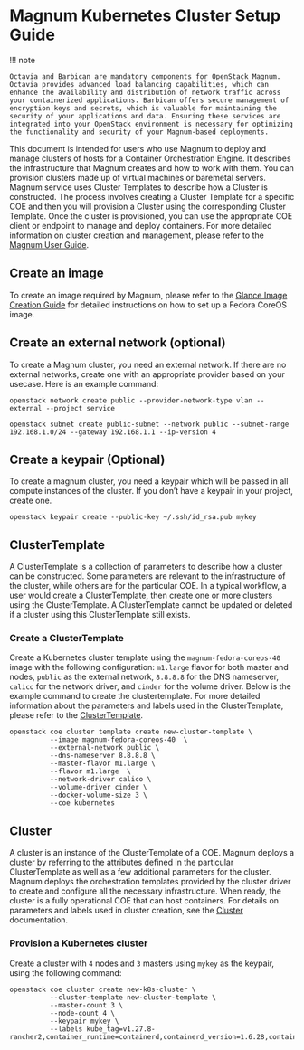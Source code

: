 # Magnum Kubernetes Cluster Setup Guide

!!! note

    Octavia and Barbican are mandatory components for OpenStack Magnum. Octavia provides advanced load balancing capabilities, which can enhance the availability and distribution of network traffic across your containerized applications. Barbican offers secure management of encryption keys and secrets, which is valuable for maintaining the security of your applications and data. Ensuring these services are integrated into your OpenStack environment is necessary for optimizing the functionality and security of your Magnum-based deployments.

This document is intended for users who use Magnum to deploy and manage clusters of hosts for a Container Orchestration Engine. It describes the infrastructure that Magnum creates and how to work with them. You can provision clusters made up of virtual machines or baremetal servers. Magnum service uses Cluster Templates to describe how a Cluster is constructed. The process involves creating a Cluster Template for a specific COE and then you will provision a Cluster using the corresponding Cluster Template.  Once the cluster is provisioned, you can use the appropriate COE client or endpoint to manage and deploy containers. For more detailed information on cluster creation and management, please refer to the [Magnum User Guide](https://docs.openstack.org/magnum/latest/user/index.html).

## Create an image

To create an image required by Magnum, please refer to the [Glance Image Creation Guide](https://docs.rackspacecloud.com/openstack-glance-images/#fedora-coreos-image-required-by-magnum) for detailed instructions on how to set up a Fedora CoreOS image.

## Create an external network (optional)

To create a Magnum cluster, you need an external network. If there are no external networks, create one with an appropriate provider based on your usecase. Here is an example command:

``` shell
openstack network create public --provider-network-type vlan --external --project service
```

``` shell
openstack subnet create public-subnet --network public --subnet-range 192.168.1.0/24 --gateway 192.168.1.1 --ip-version 4
```

## Create a keypair (Optional)

To create a magnum cluster, you need a keypair which will be passed in all compute instances of the cluster. If you don’t have a keypair in your project, create one.

``` shell
openstack keypair create --public-key ~/.ssh/id_rsa.pub mykey
```

## ClusterTemplate

A ClusterTemplate is a collection of parameters to describe how a cluster can be constructed. Some parameters are relevant to the infrastructure of the cluster, while others are for the particular COE. In a typical workflow, a user would create a ClusterTemplate, then create one or more clusters using the ClusterTemplate. A ClusterTemplate cannot be updated or deleted if a cluster using this ClusterTemplate still exists.

### Create a ClusterTemplate

Create a Kubernetes cluster template using the `magnum-fedora-coreos-40` image with the following configuration: `m1.large` flavor for both master and nodes, `public` as the external network, `8.8.8.8` for the DNS nameserver, `calico` for the network driver, and `cinder` for the volume driver. Below is the example command to create the clustertemplate. For more detailed information about the parameters and labels used in the ClusterTemplate, please refer to the [ClusterTemplate](https://docs.openstack.org/magnum/latest/user/index.html#clustertemplate).

``` shell
openstack coe cluster template create new-cluster-template \
          --image magnum-fedora-coreos-40  \
          --external-network public \
          --dns-nameserver 8.8.8.8 \
          --master-flavor m1.large \
          --flavor m1.large  \
          --network-driver calico \
          --volume-driver cinder \
          --docker-volume-size 3 \
          --coe kubernetes
```

## Cluster

A cluster is an instance of the ClusterTemplate of a COE. Magnum deploys a cluster by referring to the attributes defined in the particular ClusterTemplate as well as a few additional parameters for the cluster. Magnum deploys the orchestration templates provided by the cluster driver to create and configure all the necessary infrastructure. When ready, the cluster is a fully operational COE that can host containers. For details on parameters and labels used in cluster creation, see the [Cluster](https://docs.openstack.org/magnum/latest/user/index.html#cluster) documentation.

### Provision a Kubernetes cluster

Create a cluster with `4` nodes and `3` masters using `mykey` as the keypair, using the following command:

``` shell
openstack coe cluster create new-k8s-cluster \
          --cluster-template new-cluster-template \
          --master-count 3 \
          --node-count 4 \
          --keypair mykey \
          --labels kube_tag=v1.27.8-rancher2,container_runtime=containerd,containerd_version=1.6.28,containerd_tarball_sha256=f70736e52d61e5ad225f4fd21643b5ca1220013ab8b6c380434caeefb572da9b,cloud_provider_tag=v1.27.3,cinder_csi_plugin_tag=v1.27.3,k8s_keystone_auth_tag=v1.27.3,magnum_auto_healer_tag=v1.27.3,octavia_ingress_controller_tag=v1.27.3,calico_tag=v3.26.4
```
